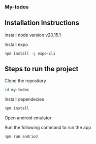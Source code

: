 ### My-todos


## Installation Instructions

Install node version v20.15.1

Install expo

```sh
npm install -g expo-cli
```

## Steps to run the project

Clone the repository

```sh
cd my-todos
```

Install dependecies

```sh
npm install
```

Open android emulator

Run the following command to run the app

```sh
npm run andriod
```
